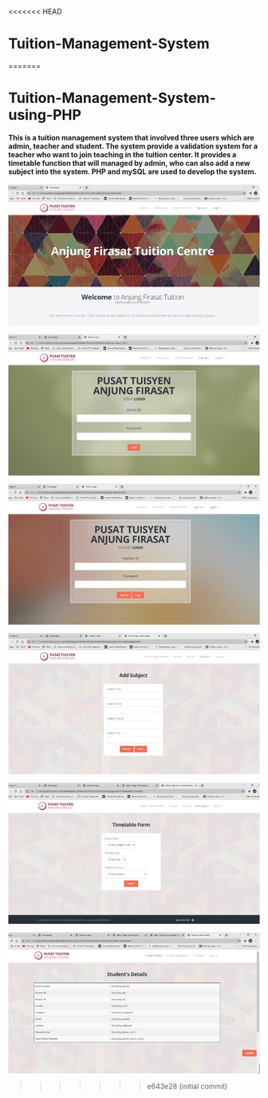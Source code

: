 <<<<<<< HEAD
# Tuition-Management-System
=======
# Tuition-Management-System-using-PHP

#### This is a tuition management system that involved three users which are admin, teacher and student. The system provide a validation system for a teacher who want to join teaching in the tuition center. It provides a timetable function that will managed by admin, who can also add a new subject into the system. PHP and mySQL are used to develop the system.

![home](mj20.jpg)

![login](mj21.jpg)

![login](mj22.jpg)

![add subject](mj23.jpg)

![timetable](mj24.jpg)

![student detail](mj25.jpg)

>>>>>>> e643e28 (initial commit)
